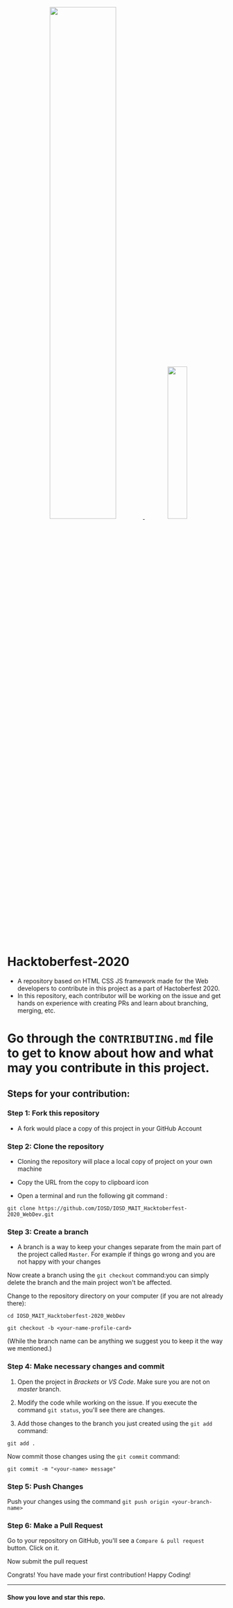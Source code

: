 <p align="center">
    <a href="https://mait.iosd.tech/">
        <img src="https://lh3.googleusercontent.com/GEphCrGCJGKsmEABQf110HAen4Tk07Pr3YZPwovJBZeWnswL2RI3mJHoCkeq2_uERVKIvZPU2l9CCSoydhLbJz1OL2mwibdpbjrr-VaX2yQAW5Up2nF-U04up722yU2T6xT-iLo-A-bCrCy_ITHtx5gy1l4CrkBiB-i8HlxTpwE6bAzXxdjlAubILDuVae92Di9-UT_7yym1Qwo32783PUpKgm96zdSmVdmJk35juZj1Nh4ZxUl41IX9M3yDVERHpmwsGt_Itua9Gx2lbV8_iEB9Xf96O09fjkY5GW4Edta64TJbMJpdglG1y_0mCzjIwQziecKHH1P4338eveZ__cM4RjXmFWK2I_bemDOQrd4iO57BZl4lb-40rvBUArV4GABearnyS0UJokyGfbbrlyzpA6SHiXPtMn0wofuSpf2gjoF4_lziu0V9ORRgZtVC7gpWIk9-X9hfcOZJjYRS0AtPdQzeuPPy4aFN2IOj_PvSiUYDoe8TX3CoPhX_qNE8k1QZ0YhH74zuEVMK47Mf0jG5LKUZSWkDMG0BFv-zNLleQniASPEI25VzUpg5f1iA4ZIvLWpf6CJ0ykzl6jx620kjhXrM8u4Z-4OIyukFGxsNEpGMDlr6azDEkrNs6Dpu6i73ZJAV0J08sZZO3NHEXkI2-fMErkQ5wb_qjL8LKYlP62TjPhqtlc5grx8djA=w960-h289-no?authuser=1" width="55%">
    </a>
    <a href="https://hacktoberfest.digitalocean.com/">
        <img src="https://hacktoberfest.digitalocean.com/assets/HF-full-logo-b05d5eb32b3f3ecc9b2240526104cf4da3187b8b61963dd9042fdc2536e4a76c.svg" width="30%">
    </a>
</p>

# Hacktoberfest-2020

- A repository based on HTML CSS JS framework made for the Web developers to contribute in this project as a part of Hactoberfest 2020.
- In this repository, each contributor will be working on the issue and get hands on experience with creating PRs and learn about branching, merging, etc.


# Go through the  `CONTRIBUTING.md`  file  to get to know about how and what may you contribute in this project.

## Steps for your contribution:

### Step 1: Fork this repository

- A fork would place a copy of this project in your GitHub Account

### Step 2: Clone the repository

- Cloning the repository will place a local copy of project on your own machine
- Copy the URL from the copy to clipboard icon


- Open a terminal and run the following git command :

`git clone https://github.com/IOSD/IOSD_MAIT_Hacktoberfest-2020_WebDev.git`

### Step 3: Create a branch

- A branch is a way to keep your changes separate from the main part of the project called `Master`. For example if things go wrong and you are not happy with your changes 

Now create a branch using the `git checkout` command:you can simply delete the branch and the main project won't be affected.

Change to the repository directory on your computer (if you are not already there):

`cd IOSD_MAIT_Hacktoberfest-2020_WebDev`

`git checkout -b <your-name-profile-card>`

(While the branch name can be anything we suggest you to keep it the way we mentioned.)

### Step 4: Make necessary changes and commit

1. Open the project in _Brackets_ or
   _VS Code_. Make sure you are not on _master_ branch.

6. Modify the code while working on the issue. If you execute the command `git status`, you'll see there are changes.

7. Add those changes to the branch you just created using the `git add` command:

`git add .`

Now commit those changes using the `git commit` command:

`git commit -m "<your-name> message"`

### Step 5: Push Changes

Push your changes using the command `git push origin <your-branch-name>`

### Step 6: Make a Pull Request

Go to your repository on GitHub, you'll see a `Compare & pull request` button. Click on it.


Now submit the pull request


Congrats! You have made your first contribution! Happy Coding!

---

#### Show you love and star this repo.

